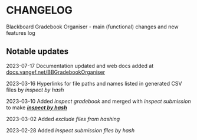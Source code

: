 # **CHANGELOG**

Blackboard Gradebook Organiser - main (functional) changes and new features log

## **Notable updates**

2023-07-17 Documentation updated and web docs added at [docs.vangef.net/BBGradebookOrganiser](https://docs.vangef.net/BBGradebookOrganiser)

2023-03-16 Hyperlinks for file paths and names listed in generated CSV files by *inspect by hash*

2023-03-10 Added *inspect gradebook* and merged with *inspect submission* to make [***inspect by hash***](inspect.md)

2023-03-02 Added *exclude files from hashing*

2023-02-28 Added *inspect submission files by hash*
